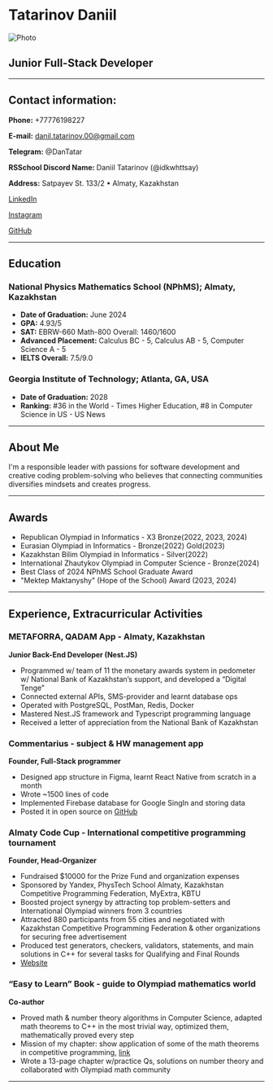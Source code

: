 # Tatarinov Daniil

![Photo](https://media.licdn.com/dms/image/D4D03AQFtRieXvYUAQw/profile-displayphoto-shrink_400_400/0/1708682474156?e=1724889600&v=beta&t=JHxPiU1HfBSf8pl6rZoYCxY1OabK_XogG3VADnUn8SU)

## Junior Full-Stack Developer

***

## Contact information:

**Phone:** +77776198227

**E-mail:** danil.tatarinov.00@gmail.com

**Telegram:** @DanTatar

**RSSchool Discord Name:** Daniil Tatarinov (@idkwhttsay)

**Address:** Satpayev St. 133/2 • Almaty, Kazakhstan

[LinkedIn](https://www.linkedin.com/in/daniil-tatarinov-a463712a0/)

[Instagram](https://www.instagram.com/tatarinov.danil/)

[GitHub](https://github.com/idkwhttsay)

***

## Education

### National Physics Mathematics School (NPhMS); Almaty, Kazakhstan
* **Date of Graduation:** June 2024
* **GPA:** 4.93/5
* **SAT:** EBRW-660 Math-800 Overall: 1460/1600
* **Advanced Placement:** Calculus BC - 5, Calculus AB - 5, Computer Science A - 5
* **IELTS Overall:** 7.5/9.0

### Georgia Institute of Technology;  Atlanta, GA, USA
* **Date of Graduation:** 2028
* **Ranking:** #36 in the World - Times Higher Education, #8 in Computer Science in US - US News

***

## About Me
I'm a responsible leader with passions for software development and creative coding problem-solving who believes that connecting communities diversifies mindsets and creates progress.

***

## Awards
* Republican Olympiad in Informatics - X3 Bronze(2022, 2023, 2024)
* Eurasian Olympiad in Informatics - Bronze(2022) Gold(2023)
* Kazakhstan Bilim Olympiad in Informatics - Silver(2022)
* International Zhautykov Olympiad in Computer Science - Bronze(2024)
* Best Class of 2024 NPhMS School Graduate Award
* "Mektep Maktanyshy" (Hope of the School) Award (2023, 2024)

***

## Experience, Extracurricular Activities

### METAFORRA, QADAM App - Almaty, Kazakhstan
**Junior Back-End Developer (Nest.JS)**

* Programmed w/ team of 11 the monetary awards system in pedometer w/ National Bank of Kazakhstan’s support, and developed a “Digital Tenge”
* Connected external APIs, SMS-provider and learnt database ops
* Operated with PostgreSQL, PostMan, Redis, Docker
* Mastered Nest.JS framework and Typescript programming language
* Received a letter of appreciation from the National Bank of Kazakhstan

### Commentarius - subject & HW management app
**Founder, Full-Stack programmer**

* Designed app structure in Figma, learnt React Native from scratch in a month
* Wrote ~1500 lines of code
* Implemented Firebase database for Google SingIn and storing data
* Posted it in open source on [GitHub](https://github.com/idkwhttsay/Commentarius.git)

### Almaty Code Cup - International competitive programming tournament
**Founder, Head-Organizer**

* Fundraised $10000 for the Prize Fund and organization expenses
* Sponsored by Yandex, PhysTech School Almaty, Kazakhstan Competitive Programming Federation, MyExtra, KBTU
* Boosted project synergy by attracting top problem-setters and International Olympiad winners from 3 countries
* Attracted 880 participants from 55 cities and negotiated with Kazakhstan Competitive Programming Federation & other organizations for securing free advertisement
* Produced test generators, checkers, validators, statements, and main solutions in C++ for several tasks for Qualifying and Final Rounds
* [Website](https://acc.bc-pf.org/)

### “Easy to Learn” Book - guide to Olympiad mathematics world
**Co-author**

* Proved math & number theory algorithms in Computer Science, adapted math theorems to C++ in the most trivial way, optimized them, mathematically proved every step
* Mission of my chapter: show application of some of the math theorems in competitive programming, [link](https://shorturl.at/hlNRV)
* Wrote a 13-page chapter w/practice Qs, solutions on number theory and collaborated with Olympiad math community

***
